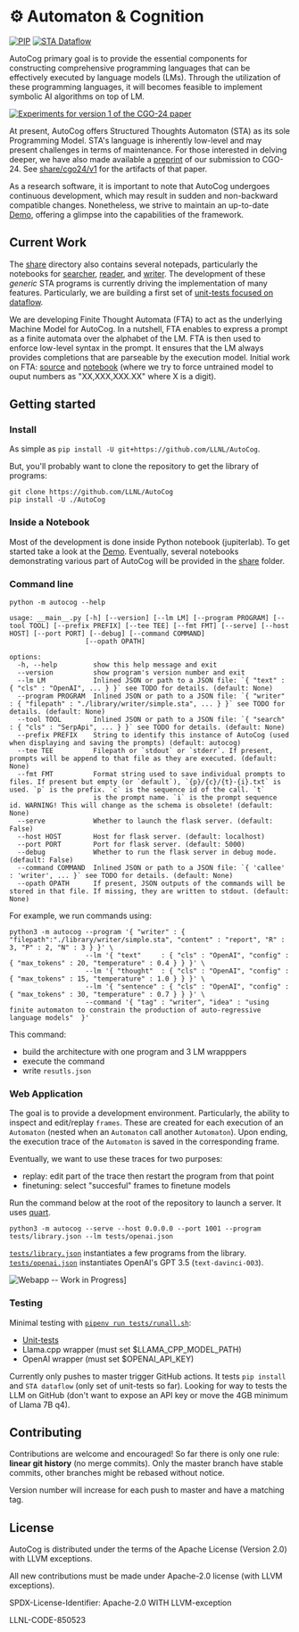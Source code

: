 &#9881; Automaton & Cognition
=============================

[![PIP](https://github.com/LLNL/AutoCog/workflows/pip/badge.svg?branch=master)](https://github.com/LLNL/AutoCog/actions)
[![STA Dataflow](https://github.com/LLNL/AutoCog/workflows/dataflow/badge.svg?branch=master)](https://github.com/LLNL/AutoCog/actions)

AutoCog primary goal is to provide the essential components for constructing comprehensive programming languages that can be effectively executed by language models (LMs). Through the utilization of these programming languages, it will becomes feasible to implement symbolic AI algorithms on top of LM.

[![Experiments for version 1 of the CGO-24 paper](./share/cgo24/v1/composite.png)](./share/cgo24/v1)

At present, AutoCog offers Structured Thoughts Automaton (STA) as its sole Programming Model. STA's language is inherently low-level and may present challenges in terms of maintenance. For those interested in delving deeper, we have also made available a [preprint](https://arxiv.org/abs/2306.10196) of our submission to CGO-24. See [share/cgo24/v1](./share/cgo24/v1) for the artifacts of that paper.

As a research software, it is important to note that AutoCog undergoes continuous development, which may result in sudden and non-backward compatible changes. Nonetheless, we strive to maintain an up-to-date [Demo](./demo.ipynb), offering a glimpse into the capabilities of the framework. 

## Current Work

The [share](./share) directory also contains several notepads, particularly the notebooks for [searcher](./share/searcher.ipynb), [reader](./share/reader.ipynb), and [writer](./share/writer.ipynb). The development of these _generic_ STA programs is currently driving the implementation of many features. Particularly, we are building a first set of [unit-tests focused on dataflow](./tests/unittests).

We are developing Finite Thought Automata (FTA) to act as the underlying Machine Model for AutoCog. In a nutshell, FTA enables to express a prompt as a finite automata over the alphabet of the LM. FTA is then used to enforce low-level syntax in the prompt. It ensures that the LM always provides completions that are parseable by the execution model. Initial work on FTA: [source](./autocog/automatons/fta) and [notebook](./share/fta.ipynb) (where we try to force untrained model to ouput numbers as "XX,XXX,XXX.XX" where X is a digit).

## Getting started

### Install

As simple as `pip install -U git+https://github.com/LLNL/AutoCog`.

But, you'll probably want to clone the repository to get the library of programs:
```
git clone https://github.com/LLNL/AutoCog
pip install -U ./AutoCog
```

### Inside a Notebook

Most of the development is done inside Python notebook (jupiterlab).
To get started take a look at the [Demo](./demo.ipynb).
Eventually, several notebooks demonstrating various part of AutoCog will be provided in the [share](./share) folder.

### Command line

`python -m autocog --help`

```
usage: __main__.py [-h] [--version] [--lm LM] [--program PROGRAM] [--tool TOOL] [--prefix PREFIX] [--tee TEE] [--fmt FMT] [--serve] [--host HOST] [--port PORT] [--debug] [--command COMMAND]
                   [--opath OPATH]

options:
  -h, --help         show this help message and exit
  --version          show program's version number and exit
  --lm LM            Inlined JSON or path to a JSON file: `{ "text" : { "cls" : "OpenAI", ... } }` see TODO for details. (default: None)
  --program PROGRAM  Inlined JSON or path to a JSON file: `{ "writer" : { "filepath" : "./library/writer/simple.sta", ... } }` see TODO for details. (default: None)
  --tool TOOL        Inlined JSON or path to a JSON file: `{ "search" : { "cls" : "SerpApi", ... } }` see TODO for details. (default: None)
  --prefix PREFIX    String to identify this instance of AutoCog (used when displaying and saving the prompts) (default: autocog)
  --tee TEE          Filepath or `stdout` or `stderr`. If present, prompts will be append to that file as they are executed. (default: None)
  --fmt FMT          Format string used to save individual prompts to files. If present but empty (or `default`), `{p}/{c}/{t}-{i}.txt` is used. `p` is the prefix. `c` is the sequence id of the call. `t`
                     is the prompt name. `i` is the prompt sequence id. WARNING! This will change as the schema is obsolete! (default: None)
  --serve            Whether to launch the flask server. (default: False)
  --host HOST        Host for flask server. (default: localhost)
  --port PORT        Port for flask server. (default: 5000)
  --debug            Whether to run the flask server in debug mode. (default: False)
  --command COMMAND  Inlined JSON or path to a JSON file: `{ 'callee' : 'writer', ... }` see TODO for details. (default: None)
  --opath OPATH      If present, JSON outputs of the commands will be stored in that file. If missing, they are written to stdout. (default: None)
```

For example, we run commands using:
```
python3 -m autocog --program '{ "writer" : { "filepath":"./library/writer/simple.sta", "content" : "report", "R" : 3, "P" : 2, "N" : 3 } }' \
                   --lm '{ "text"     : { "cls" : "OpenAI", "config" : { "max_tokens" : 20, "temperature" : 0.4 } } }' \
                   --lm '{ "thought"  : { "cls" : "OpenAI", "config" : { "max_tokens" : 15, "temperature" : 1.0 } } }' \
                   --lm '{ "sentence" : { "cls" : "OpenAI", "config" : { "max_tokens" : 30, "temperature" : 0.7 } } }' \
                   --command '{ "tag" : "writer", "idea" : "using finite automaton to constrain the production of auto-regressive language models"  }'
```
This command:
 - build the architecture with one program and 3 LM wrapppers
 - execute the command
 - write `resutls.json`

### Web Application

The goal is to provide a development environment.
Particularly, the ability to inspect and edit/replay `frames`.
These are created for each execution of an `Automaton` (nested when an `Automaton` call another `Automaton`).
Upon ending, the execution trace of the `Automaton` is saved in the corresponding frame.

Eventually, we want to use these traces for two purposes:
 - replay: edit part of the trace then restart the program from that point
 - finetuning: select "succesful" frames to finetune models

Run the command below at the root of the repository to launch a server. It uses [quart](http://pgjones.gitlab.io/quart).
```
python3 -m autocog --serve --host 0.0.0.0 --port 1001 --program tests/library.json --lm tests/openai.json
```
[`tests/library.json`](./tests/library.json) instantiates a few programs from the library.
[`tests/openai.json`](./tests/openai.json) instantiates OpenAI's GPT 3.5 (`text-davinci-003`).

![Webapp -- Work in Progress](./share/webapp/webapp.png)]

### Testing

Minimal testing with [`pipenv run tests/runall.sh`](./tests/runall.sh):
 - [Unit-tests](./tests/unittests)
 - Llama.cpp wrapper (must set $LLAMA_CPP_MODEL_PATH)
 - OpenAI wrapper (must set $OPENAI_API_KEY)
 
Currently only pushes to master trigger GitHub actions.
It tests `pip install` and `STA dataflow` (only set of unit-tests so far).
Looking for way to tests the LLM on GitHub (don't want to expose an API key or move the 4GB minimum of Llama 7B q4).

## Contributing

Contributions are welcome and encouraged!
So far there is only one rule: **linear git history** (no merge commits).
Only the master branch have stable commits, other branches might be rebased without notice.

Version number will increase for each push to master and have a matching tag.

## License

AutoCog is distributed under the terms of the Apache License (Version 2.0) with LLVM exceptions.

All new contributions must be made under Apache-2.0 license (with LLVM exceptions).

SPDX-License-Identifier: Apache-2.0 WITH LLVM-exception

LLNL-CODE-850523
